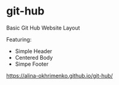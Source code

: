 # git-hub

Basic Git Hub Website Layout

Featuring:
- Simple Header
- Centered Body
- Simpe Footer

https://alina-okhrimenko.github.io/git-hub/
